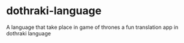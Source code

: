 # dothraki-language
 A language that take place in game of thrones
 a fun translation app in dothraki language
